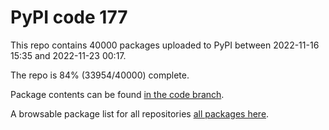 # PyPI code 177

This repo contains 40000 packages uploaded to PyPI between 
2022-11-16 15:35 and 2022-11-23 00:17.

The repo is 84% (33954/40000) complete.

Package contents can be found [in the code branch](https://github.com/pypi-data/pypi-mirror-177/tree/code/packages).

A browsable package list for all repositories [all packages here](https://pypi-data.github.io/website/repositories/pypi-mirror-177).


